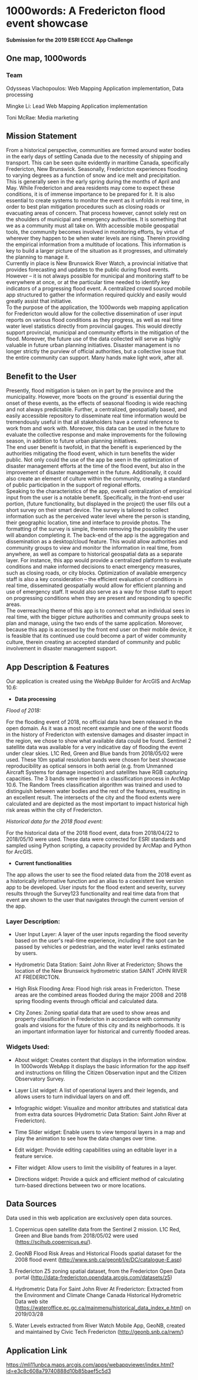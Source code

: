 # 1000words: A Fredericton flood event showcase
__Submission for the 2019 ESRI ECCE App Challenge__

## __One map, 1000words__

### Team

Odysseas Vlachopoulos: Web Mapping Application implementation, Data processing

Mingke Li: Lead Web Mapping Application implementation

Toni McRae: Media marketing


## Mission Statement

From a historical perspective, communities are formed around water bodies in the early days of settling Canada due to the necessity of shipping and transport. This can be seen quite evidently in maritime Canada, specifically Fredericton, New Brunswick. Seasonally, Fredericton experiences flooding to varying degrees as a function of snow and ice melt and precipitation. This is generally seen in the early spring during the months of April and May. While Fredericton and area residents may come to expect these conditions, it is of immense importance to be prepared for it. It is also essential to create systems to monitor the event as it unfolds in real time, in order to best plan mitigation procedures such as closing roads or evacuating areas of concern. That process however, cannot solely rest on the shoulders of municipal and emergency authorities. It is something that we as a community must all take on. With accessible mobile geospatial tools, the community becomes involved in monitoring efforts, by virtue of wherever they happen to be when water levels are rising. Therein providing the empirical information from a multitude of locations. This information is key to build a larger picture of the situation as it progresses, and ultimately the planning to manage it.  
Currently in place is New Brunswick River Watch, a provincial initiative that provides forecasting and updates to the public during flood events. However – it is not always possible for municipal and monitoring staff to be everywhere at once, or at the particular time needed to identify key indicators of a progressing flood event. A centralized crowd sourced mobile app structured to gather the information required quickly and easily would greatly assist that initiative.  
To the purpose of the application, the 1000words web mapping application for Fredericton would allow for the collective dissemination of user input reports on various flood conditions as they progress, as well as real time water level statistics directly from provincial gauges. This would directly support provincial, municipal and community efforts in the mitigation of the flood. Moreover, the future use of the data collected will serve as highly valuable in future urban planning initiatives. Disaster management is no longer strictly the purview of official authorities, but a collective issue that the entire community can support. Many hands make light work, after all.  


## Benefit to the User

Presently, flood mitigation is taken on in part by the province and the municipality. However, more ‘boots on the ground’ is essential during the onset of these events, as the effects of seasonal flooding is wide reaching and not always predictable. Further, a centralized, geospatially based, and easily accessible repository to disseminate real time information would be tremendously useful in that all stakeholders have a central reference to work from and work with. Moreover, this data can be used in the future to evaluate the collective response and make improvements for the following season, in addition to future urban planning initiatives.  
The end user benefit is twofold, in that the benefit is experienced by the authorities mitigating the flood event, which in turn benefits the wider public. Not only could the use of the app be seen in the optimization of disaster management efforts at the time of the flood event, but also in the improvement of disaster management in the future. Additionally, it could also create an element of culture within the community, creating a standard of public participation in the support of regional efforts.  
Speaking to the characteristics of the app, overall centralization of empirical input from the user is a notable benefit. Specifically, in the front-end user portion, (future functionality, but displayed in the project) the user fills out a short survey on their smart device. The survey is tailored to collect information such as the perceived water level where the person is standing, their geographic location, time and interface to provide photos. The formatting of the survey is simple, therein removing the possibility the user will abandon completing it. The back-end of the app is the aggregation and dissemination as a desktop/cloud feature. This would allow authorities and community groups to view and monitor the information in real time, from anywhere, as well as compare to historical geospatial data as a separate layer. For instance, this app would provide a centralized platform to evaluate conditions and make informed decisions to enact emergency measures, such as closing roads, or city blocks. Optimization of available emergency staff is also a key consideration – the efficient evaluation of conditions in real time, disseminated geospatially would allow for efficient planning and use of emergency staff. It would also serve as a way for those staff to report on progressing conditions when they are present and responding to specific areas.  
The overreaching theme of this app is to connect what an individual sees in real time, with the bigger picture authorities and community groups seek to plan and manage, using the two ends of the same application. Moreover, because this app is accessed by the front end user on their mobile device, it is feasible that its continued use could become a part of wider community culture, therein creating an accepted standard of community and public involvement in disaster management support.  


## App Description & Features

Our application is created using the WebApp Builder for ArcGIS and ArcMap 10.6:

* __Data processing__

_Flood of 2018:_

For the flooding event of 2018, no official data have been released in the open domain. As it was a most recent example and one of the worst floods in the history of Fredericton with extensive damages and disaster impact in the region, we chose to show what available data could be found. Sentinel 2 satellite data was available for a very indicative day of flooding the event under clear skies. L1C Red, Green and Blue bands from 2018/05/02 were used.  These 10m spatial resolution bands were chosen for best showcase reproducibility as optical sensors in both aerial (e.g. from Unmanned Aircraft Systems for damage inspection) and satellites have RGB capturing capacities. The 3 bands were inserted in a classification process in ArcMap 10.6. The Random Trees classification algorithm was trained and used to distinguish between water bodies and the rest of the features, resulting in an excellent result.
The intersects of the city and the flood extents were calculated and are depicted as the most important to impact historical high risk areas within the city of Fredericton.

_Historical data for the 2018 flood event:_

For the historical data of the 2018 flood event, data from 2018/04/22 to 2018/05/10 were used. These data were corrected for ESRI standards and sampled using Python scripting, a capacity provided by ArcMap and Python for ArcGIS. 

* __Current functionalities__

The app allows the user to see the flood related data from the 2018 event as a historically informative function and an alias to a coexistent live version app to be developed.
User inputs for the flood extent and severity, survey results through the Survey123 functionality and real time data from that event are shown to the user that navigates through the current version of the app.


### Layer Description:

- User Input Layer: A layer of the user inputs regarding the flood severity based on the user's real-time experience, including if the spot can be passed by vehicles or pedestrian, and the water level ranks estimated by users. 

- Hydrometric Data Station: Saint John River at Fredericton; Shows the location of the New Brunswick hydrometric station SAINT JOHN RIVER AT FREDERICTON.

- High Risk Flooding Area: Flood high risk areas in Fredericton. These areas are the combined areas flooded during the major 2008 and 2018 spring flooding events through official and calculated data. 

- City Zones: Zoning spatial data that are used to show areas and property classification in Fredericton in accordance with community goals and visions for the future of this city and its neighborhoods. It is an important information layer for historical and currently flooded areas.

### Widgets Used:

- About widget: Creates content that displays in the information window. In 1000words WebApp it displays the basic information for the app itself and instructions on filling the Citizen Observation input and the Citizen Observatory Survey.

- Layer List widget: A list of operational layers and their legends, and allows users to turn individual layers on and off.

- Infographic widget: Visualize and monitor attributes and statistical data from extra data sources (Hydrometric Data Station: Saint John River at Fredericton).

- Time Slider widget: Enable users to view temporal layers in a map and play the animation to see how the data changes over time.

- Edit widget: Provide editing capabilities using an editable layer in a feature service.

- Filter widget: Allow users to limit the visibility of features in a layer.

- Directions widget: Provide a quick and efficient method of calculating turn-based directions between two or more locations.


## Data Sources

Data used in this web application are exclusively open data sources.

1.	Copernicus open satellite data from the Sentinel 2 mission. L1C Red, Green and Blue bands from 2018/05/02 were used (https://scihub.copernicus.eu/).  

2.	GeoNB Flood Risk Areas and Historical Floods spatial dataset for the 2008 flood event (http://www.snb.ca/geonb1/e/DC/catalogue-E.asp)

3.	Fredericton Z5 zoning spatial dataset, from the Fredericton Open Data portal (http://data-fredericton.opendata.arcgis.com/datasets/z5)

4.	Hydrometric Data For Saint John River At Fredericton: Extracted from the Environment and Climate Change Canada Historical Hydrometric Data web site (https://wateroffice.ec.gc.ca/mainmenu/historical_data_index_e.html) on 2019/03/28

5.	Water Levels extracted from River Watch Mobile App, GeoNB, created and maintained by Civic Tech Fredericton (http://geonb.snb.ca/rwm/)


## Application Link
https://mli11unbca.maps.arcgis.com/apps/webappviewer/index.html?id=e3c8c608a79740888d10b85baef5c5d3










